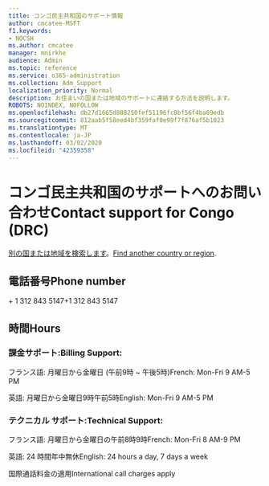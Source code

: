 ```yaml
---
title: コンゴ民主共和国のサポート情報
author: cmcatee-MSFT
f1.keywords:
- NOCSH
ms.author: cmcatee
manager: mnirkhe
audience: Admin
ms.topic: reference
ms.service: o365-administration
ms.collection: Adm_Support
localization_priority: Normal
description: お住まいの国または地域のサポートに連絡する方法を説明します。
ROBOTS: NOINDEX, NOFOLLOW
ms.openlocfilehash: db27d1665d888250fef51196fc8bf56f4ba89edb
ms.sourcegitcommit: 812aab5f58eed4bf359faf0e99f7f876af5b1023
ms.translationtype: MT
ms.contentlocale: ja-JP
ms.lasthandoff: 03/02/2020
ms.locfileid: "42359358"
---
```

# <a name="contact-support-for-congo-drc"></a><span data-ttu-id="c10a5-103">コンゴ民主共和国のサポートへのお問い合わせ</span><span class="sxs-lookup"><span data-stu-id="c10a5-103">Contact support for Congo (DRC)</span></span>

<span data-ttu-id="c10a5-104">[別の国または地域を検索します](../contact-support-for-business-products.md)。</span><span class="sxs-lookup"><span data-stu-id="c10a5-104">[Find another country or region](../contact-support-for-business-products.md).</span></span>

## <a name="phone-number"></a><span data-ttu-id="c10a5-105">電話番号</span><span class="sxs-lookup"><span data-stu-id="c10a5-105">Phone number</span></span>
<span data-ttu-id="c10a5-106">+ 1 312 843 5147</span><span class="sxs-lookup"><span data-stu-id="c10a5-106">+1 312 843 5147</span></span>

## <a name="hours"></a><span data-ttu-id="c10a5-107">時間</span><span class="sxs-lookup"><span data-stu-id="c10a5-107">Hours</span></span>
### <a name="billing-support"></a><span data-ttu-id="c10a5-108">課金サポート:</span><span class="sxs-lookup"><span data-stu-id="c10a5-108">Billing Support:</span></span>

<span data-ttu-id="c10a5-109">フランス語: 月曜日から金曜日 (午前9時 ~ 午後5時)</span><span class="sxs-lookup"><span data-stu-id="c10a5-109">French: Mon-Fri 9 AM-5 PM</span></span>

<span data-ttu-id="c10a5-110">英語: 月曜日から金曜日9時午前5時</span><span class="sxs-lookup"><span data-stu-id="c10a5-110">English: Mon-Fri 9 AM-5 PM</span></span>

### <a name="technical-support"></a><span data-ttu-id="c10a5-111">テクニカル サポート:</span><span class="sxs-lookup"><span data-stu-id="c10a5-111">Technical Support:</span></span>

<span data-ttu-id="c10a5-112">フランス語: 月曜日から金曜日の午前8時9時</span><span class="sxs-lookup"><span data-stu-id="c10a5-112">French: Mon-Fri 8 AM-9 PM</span></span>

<span data-ttu-id="c10a5-113">英語: 24 時間年中無休</span><span class="sxs-lookup"><span data-stu-id="c10a5-113">English: 24 hours a day, 7 days a week</span></span>

<span data-ttu-id="c10a5-114">国際通話料金の適用</span><span class="sxs-lookup"><span data-stu-id="c10a5-114">International call charges apply</span></span>
